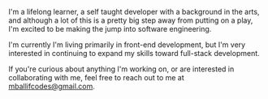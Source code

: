 I'm a lifelong learner, a self taught developer with a background in the arts, and although a lot of this is a pretty big step away from putting on a play, I'm excited to be making the jump into software engineering.
 
I'm currently I'm living primarily in front-end development, but I'm very interested in continuing to expand my skills toward full-stack development.

If you're curious about anything I'm working on, or are interested in collaborating with me, feel free to reach out to me at mballifcodes@gmail.com.
